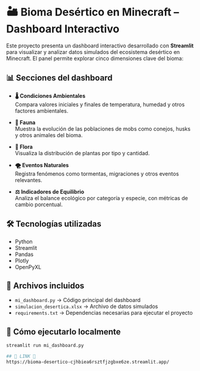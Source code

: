 # 🏜️ Bioma Desértico en Minecraft – Dashboard Interactivo

Este proyecto presenta un dashboard interactivo desarrollado con **Streamlit** para visualizar y analizar datos simulados del ecosistema desértico en Minecraft. El panel permite explorar cinco dimensiones clave del bioma:

## 📊 Secciones del dashboard

- **🌡️ Condiciones Ambientales**  
  Compara valores iniciales y finales de temperatura, humedad y otros factores ambientales.

- **🐾 Fauna**  
  Muestra la evolución de las poblaciones de mobs como conejos, husks y otros animales del bioma.

- **🌵 Flora**  
  Visualiza la distribución de plantas por tipo y cantidad.

- **🌪️ Eventos Naturales**  
  Registra fenómenos como tormentas, migraciones y otros eventos relevantes.

- **⚖️ Indicadores de Equilibrio**  
  Analiza el balance ecológico por categoría y especie, con métricas de cambio porcentual.

## 🛠️ Tecnologías utilizadas

- Python  
- Streamlit  
- Pandas  
- Plotly  
- OpenPyXL

## 📁 Archivos incluidos

- `mi_dashboard.py` → Código principal del dashboard  
- `simulacion_desertica.xlsx` → Archivo de datos simulados  
- `requirements.txt` → Dependencias necesarias para ejecutar el proyecto

## 🚀 Cómo ejecutarlo localmente

```bash
streamlit run mi_dashboard.py

## 🌵 LINK 🌵
https://bioma-desertico-cjhbiea6rsztfjzgbxe6ze.streamlit.app/
